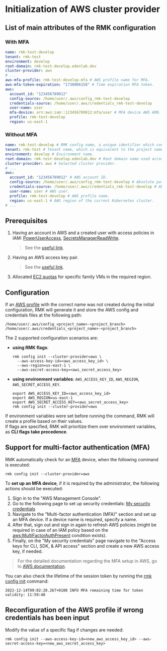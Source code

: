 # Initialization of AWS cluster provider

## List of main attributes of the RMK configuration

### With MFA

```yaml
name: rmk-test-develop
tenant: rmk-test
environment: develop
root-domain: rmk-test-develop.edenlab.dev
cluster-provider: aws
# ...
aws-mfa-profile: rmk-test-develop-mfa # AWS profile name for MFA.
aws-mfa-token-expiration: "1738006158" # Time expiration MFA token.
aws:
  account_id: "123456789012"
  config-source: /home/user/.aws/config_rmk-test-develop
  credentials-source: /home/user/.aws/credentials_rmk-test-develop
  user-name: user
  mfa-device: arn:aws:iam::123456789012:mfa/user # MFA device AWS ARN.
  profile: rmk-test-develop
  region: us-east-1
```

### Without MFA

```yaml
name: rmk-test-develop # RMK config name, a unique identifier which consists of the project (tenant) name and the abbreviated name of the Git branch.
tenant: rmk-test # Tenant name, which is equivalent to the project name.
environment: develop # Environment name.
root-domain: rmk-test-develop.edenlab.dev # Root domain name used across the cluster.
cluster-provider: aws # Selected cluster provider.
# ...
aws:
  account_id: "123456789012" # AWS account ID.
  config-source: /home/user/.aws/config_rmk-test-develop # Absolute path to the AWS profile config.
  credentials-source: /home/user/.aws/credentials_rmk-test-develop # Absolute path to the AWS profile credentials.
  user-name: user # AWS user.
  profile: rmk-test-develop # AWS profile name.
  region: us-east-1 # AWS region of the current Kubernetes cluster.    
# ...
```

## Prerequisites

1. Having an account in AWS and a created user with access policies in IAM:
   [PowerUserAccess](https://docs.aws.amazon.com/aws-managed-policy/latest/reference/PowerUserAccess.html),
   [SecretsManagerReadWrite](https://docs.aws.amazon.com/aws-managed-policy/latest/reference/SecretsManagerReadWrite.html).
   > See the [useful link](https://docs.aws.amazon.com/IAM/latest/UserGuide/id_users_create.html).

2. Having an AWS access key pair.
   > See the [useful link](https://docs.aws.amazon.com/IAM/latest/UserGuide/access-key-self-managed.html).

3. Allocated [EC2 quotas](https://docs.aws.amazon.com/AWSEC2/latest/UserGuide/ec2-resource-limits.html) for specific
   family VMs in the required region.

## Configuration

If an [AWS profile](https://docs.aws.amazon.com/cli/v1/userguide/cli-configure-files.html) with the correct name was
not created during the initial configuration, RMK will generate it and store the AWS config and credentials files at the
following path:

```shell
/home/user/.aws/config_<project_name>-<project_branch>
/home/user/.aws/credentials_<project_name>-<project_branch>
```

The 2 supported configuration scenarios are:

* **using RMK flags**:
  ```shell
  rmk config init --cluster-provider=aws \
    --aws-access-key-id=<aws_access_key_id> \
    --aws-region=us-east-1 \
    --aws-secret-access-key=<aws_secret_access_key>
  ```

* **using environment variables**: `AWS_ACCESS_KEY_ID`, `AWS_REGION`, `AWS_SECRET_ACCESS_KEY`.
  ```shell
  export AWS_ACCESS_KEY_ID=<aws_access_key_id>
  export AWS_REGION=us-east-1
  export AWS_SECRET_ACCESS_KEY=<aws_secret_access_key>
  rmk config init --cluster-provider=aws
  ```

If environment variables were set before running the command, RMK will create a profile based on their values.  
If flags are specified, RMK will prioritize them over environment variables, as **CLI flags take precedence**.

## Support for multi-factor authentication (MFA)

RMK automatically check for an [MFA](https://aws.amazon.com/iam/features/mfa/) device, when the following command
is executed:

```shell
rmk config init --cluster-provider=aws
```

To **set up an MFA device**, if it is required by the administrator, the following actions should be executed:

1. Sign in to the "AWS Management Console".
2. Go to the following page to set up security
   credentials: [My security credentials](https://console.aws.amazon.com/iam/home#/security_credentials)
3. Navigate to the "Multi-factor authentication (MFA)" section and set up an MFA device.
   If a device name is required, specify a name.
4. After that, sign out and sign in again to refresh AWS policies
   (might be required in case of an IAM policy based on the
   [aws:MultiFactorAuthPresent](https://docs.aws.amazon.com/IAM/latest/UserGuide/id_credentials_mfa_configure-api-require.html)
   condition exists).
5. Finally, on the "My security credentials" page navigate to the "Access keys for CLI, SDK, & API access" section
   and create a new AWS access key, if needed.

> For the detailed documentation regarding the MFA setup in AWS, go to
> [AWS documentation](https://docs.aws.amazon.com/IAM/latest/UserGuide/id_credentials_mfa_enable_virtual.html#enable-virt-mfa-for-own-iam-user).

You can also check the lifetime of the session token by running the [rmk config init](../../commands.md#init-i)
command:

```
2022-12-14T09:02:20.267+0100 INFO MFA remaining time for token validity: 11:59:48
```

## Reconfiguration of the AWS profile if wrong credentials has been input

Modify the value of a specific flag if changes are needed:

```shell
rmk config init --aws-access-key-id=<new_aws_access_key_id> --aws-secret-access-key=<new_aws_secret_access_key>
```
